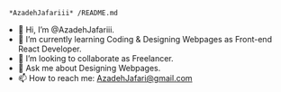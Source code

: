 
     *AzadehJafariii* /README.md

- 👋 Hi, I’m @AzadehJafariii.
- 🌱 I’m currently learning Coding & Designing Webpages as Front-end React Developer.
- 👯 I’m looking to collaborate as Freelancer.
- 💬 Ask me about Designing Webpages.
- 📫 How to reach me: AzadehJafari@gmail.com


